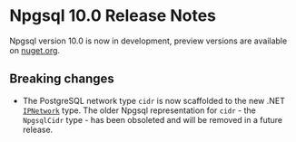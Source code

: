# Npgsql 10.0 Release Notes

Npgsql version 10.0 is now in development, preview versions are available on [nuget.org](https://www.nuget.org/packages/Npgsql).

## Breaking changes

* The PostgreSQL network type `cidr` is now scaffolded to the new .NET [`IPNetwork`](https://learn.microsoft.com/dotnet/api/system.net.ipnetwork) type. The older Npgsql representation for `cidr` - the `NpgsqlCidr` type - has been obsoleted and will be removed in a future release.

